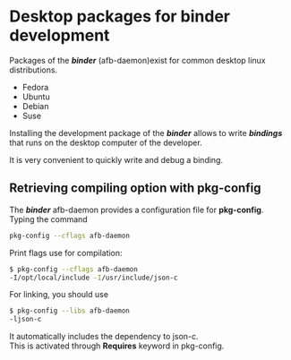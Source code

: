 # Desktop packages for binder development

Packages of the ***binder*** (afb-daemon)exist
for common desktop linux distributions.

- Fedora
- Ubuntu
- Debian
- Suse

Installing the development package of the ***binder***
allows to write ***bindings*** that runs on the desktop
computer of the developer.

It is very convenient to quickly write and debug a binding.

## Retrieving compiling option with pkg-config

The ***binder*** afb-daemon provides a configuration
file for **pkg-config**.  
Typing the command

```bash
pkg-config --cflags afb-daemon
```

Print flags use for compilation:

```bash
$ pkg-config --cflags afb-daemon
-I/opt/local/include -I/usr/include/json-c
```

For linking, you should use

```bash
$ pkg-config --libs afb-daemon
-ljson-c
```

It automatically includes the dependency to json-c.  
This is activated through **Requires** keyword in pkg-config.
